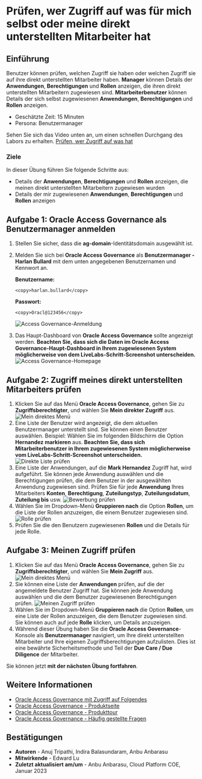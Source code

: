 # Prüfen, wer Zugriff auf was für mich selbst oder meine direkt unterstellten Mitarbeiter hat

## Einführung

Benutzer können prüfen, welchen Zugriff sie haben oder welchen Zugriff sie auf ihre direkt unterstellten Mitarbeiter haben. **Manager** können Details der **Anwendungen**, **Berechtigungen** und **Rollen** anzeigen, die ihren direkt unterstellten Mitarbeitern zugewiesen sind. **Mitarbeiterbenutzer** können Details der sich selbst zugewiesenen **Anwendungen**, **Berechtigungen** und **Rollen** anzeigen.

*   Geschätzte Zeit: 15 Minuten
*   Persona: Benutzermanager

Sehen Sie sich das Video unten an, um einen schnellen Durchgang des Labors zu erhalten. [Prüfen, wer Zugriff auf was hat](videohub:1_tfcwfcju)

### Ziele

In dieser Übung führen Sie folgende Schritte aus:

*   Details der **Anwendungen**, **Berechtigungen** und **Rollen** anzeigen, die meinen direkt unterstellten Mitarbeitern zugewiesen wurden
*   Details der mir zugewiesenen **Anwendungen**, **Berechtigungen** und **Rollen** anzeigen

## Aufgabe 1: Oracle Access Governance als Benutzermanager anmelden

1.  Stellen Sie sicher, dass die **ag-domain**\-Identitätsdomain ausgewählt ist.
    
2.  Melden Sie sich bei **Oracle Access Governance** als **Benutzermanager - Harlan Bullard** mit dem unten angegebenen Benutzernamen und Kennwort an.
    
    **Benutzername:**
    
        <copy>harlan.bullard</copy>
        
    
    **Passwort:**
    
        <copy>Oracl@123456</copy>
        
    
    ![Access Governance-Anmeldung](images/manager-ag-logon.png)
    
3.  Das Haupt-Dashboard von **Oracle Access Governance** sollte angezeigt werden. **Beachten Sie, dass sich die Daten im Oracle Access Governance-Haupt-Dashboard in Ihrem zugewiesenen System möglicherweise von dem LiveLabs-Schritt-Screenshot unterscheiden.** ![Access Governance-Homepage](images/manager-ag-homepage.png)
    

## Aufgabe 2: Zugriff meines direkt unterstellten Mitarbeiters prüfen

1.  Klicken Sie auf das Menü **Oracle Access Governance**, gehen Sie zu **Zugriffsberechtigter**, und wählen Sie **Mein direkter Zugriff** aus. ![Mein direktes Menü](images/manager-open-menu-direct.png)
2.  Eine Liste der Benutzer wird angezeigt, die dem aktuellen Benutzermanager unterstellt sind. Sie können einen Benutzer auswählen. Beispiel: Wählen Sie im folgenden Bildschirm die Option **Hernandez markieren** aus. **Beachten Sie, dass sich Mitarbeiterbenutzer in Ihrem zugewiesenen System möglicherweise vom LiveLabs-Schritt-Screenshot unterscheiden.** ![Direkte Liste prüfen](images/manager-review-direct-list.png)
3.  Eine Liste der Anwendungen, auf die **Mark Hernandez** Zugriff hat, wird aufgeführt. Sie können jede Anwendung auswählen und die Berechtigungen prüfen, die dem Benutzer in der ausgewählten Anwendung zugewiesen sind. Prüfen Sie für jede **Anwendung** Ihres Mitarbeiters **Konten**, **Berechtigung**, **Zuteilungstyp**, **Zuteilungsdatum**, **Zuteilung bis** usw. ![Bewerbung prüfen](images/manager-review-individual-app.png)
4.  Wählen Sie im Dropdown-Menü **Gruppieren nach** die Option **Rollen**, um die Liste der Rollen anzuzeigen, die einem Benutzer zugewiesen sind. ![Rolle prüfen](images/manager-review-individual-role.png)
5.  Prüfen Sie die den Benutzern zugewiesenen **Rollen** und die Details für jede Rolle.

## Aufgabe 3: Meinen Zugriff prüfen

1.  Klicken Sie auf das Menü **Oracle Access Governance**, gehen Sie zu **Zugriffsberechtigter**, und wählen Sie **Mein Zugriff** aus. ![Mein direktes Menü](images/manager-open-direct.png)
2.  Sie können eine Liste der **Anwendungen** prüfen, auf die der angemeldete Benutzer Zugriff hat. Sie können jede Anwendung auswählen und die dem Benutzer zugewiesenen Berechtigungen prüfen. ![Meinen Zugriff prüfen](images/manager-review-my-access.png)
3.  Wählen Sie im Dropdown-Menü **Gruppieren nach** die Option **Rollen**, um eine Liste der Rollen anzuzeigen, die dem Benutzer zugewiesen sind. Sie können auch auf jede **Rolle** klicken, um Details anzuzeigen.
4.  Während dieser Übung haben Sie die **Oracle Access Governance**\-Konsole als **Benutzermanager** navigiert, um Ihre direkt unterstellten Mitarbeiter und Ihre eigenen Zugriffsberechtigungen aufzulisten. Dies ist eine bewährte Sicherheitsmethode und Teil der **Due Care / Due Diligence** der Mitarbeiter.

Sie können jetzt **mit der nächsten Übung fortfahren**.

## Weitere Informationen

*   [Oracle Access Governance mit Zugriff auf Folgendes](https://docs.oracle.com/en/cloud/paas/access-governance/yhaty/index.html)
*   [Oracle Access Governance - Produktseite](https://www.oracle.com/security/cloud-security/access-governance/)
*   [Oracle Access Governance - Produkttour](https://www.oracle.com/webfolder/s/quicktours/paas/pt-sec-access-governance/index.html)
*   [Oracle Access Governance - Häufig gestellte Fragen](https://www.oracle.com/security/cloud-security/access-governance/faq/)

## Bestätigungen

*   **Autoren** - Anuj Tripathi, Indira Balasundaram, Anbu Anbarasu
*   **Mitwirkende** - Edward Lu
*   **Zuletzt aktualisiert am/um** - Anbu Anbarasu, Cloud Platform COE, Januar 2023